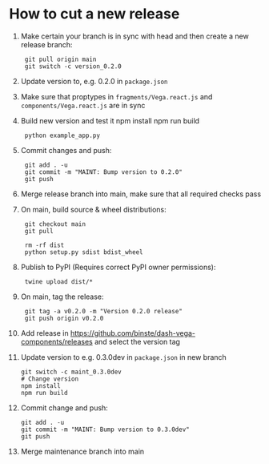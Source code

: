 # How to cut a new release
1. Make certain your branch is in sync with head and then create a new release branch:

        git pull origin main
        git switch -c version_0.2.0

2. Update version to, e.g. 0.2.0 in `package.json`

3. Make sure that proptypes in `fragments/Vega.react.js` and `components/Vega.react.js` are in sync

4. Build new version and test it
        npm install
        npm run build

        python example_app.py

5. Commit changes and push:

        git add . -u
        git commit -m "MAINT: Bump version to 0.2.0"
        git push

6. Merge release branch into main, make sure that all required checks pass

7. On main, build source & wheel distributions:

        git checkout main
        git pull

        rm -rf dist
        python setup.py sdist bdist_wheel

8. Publish to PyPI (Requires correct PyPI owner permissions):

        twine upload dist/*

9. On main, tag the release:

        git tag -a v0.2.0 -m "Version 0.2.0 release"
        git push origin v0.2.0

10. Add release in https://github.com/binste/dash-vega-components/releases and select the version tag

11. Update version to e.g. 0.3.0dev in `package.json` in new branch

        git switch -c maint_0.3.0dev
        # Change version
        npm install
        npm run build

12. Commit change and push:

        git add . -u
        git commit -m "MAINT: Bump version to 0.3.0dev"
        git push

13. Merge maintenance branch into main